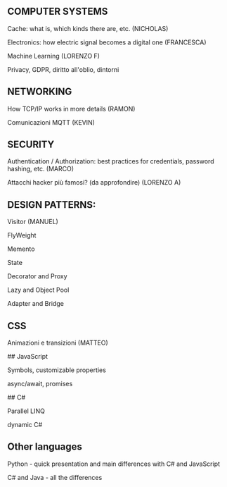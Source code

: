 ﻿## COMPUTER SYSTEMS

Cache: what is, which kinds there are, etc. (NICHOLAS)

Electronics: how electric signal becomes a digital one (FRANCESCA)

Machine Learning (LORENZO F)

Privacy, GDPR, diritto all'oblio, dintorni


## NETWORKING

How TCP/IP works in more details (RAMON)

Comunicazioni MQTT (KEVIN)


## SECURITY

Authentication / Authorization: best practices for credentials, password hashing, etc. (MARCO)

Attacchi hacker più famosi? (da approfondire) (LORENZO A)


## DESIGN PATTERNS:

Visitor (MANUEL)

FlyWeight

Memento

State

Decorator and Proxy

Lazy and Object Pool

Adapter and Bridge


## CSS

Animazioni e transizioni (MATTEO)


## JavaScript

Symbols, customizable properties

async/await, promises


## C#

Parallel LINQ

dynamic C#


## Other languages

Python - quick presentation and main differences with C# and JavaScript

C# and Java - all the differences
